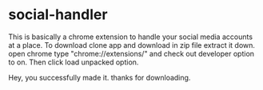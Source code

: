 # social-handler
This is basically a chrome extension to handle your social media accounts at a place.
To download clone app and download in zip file extract it down. 
open chrome type "chrome://extensions/" and check out developer option to on.
Then click load unpacked option.

Hey, you successfully made it.
thanks for downloading.
